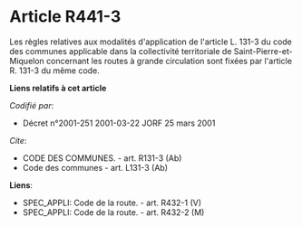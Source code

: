 # Article R441-3

Les règles relatives aux modalités d'application de l'article L. 131-3 du code des communes applicable dans la collectivité
territoriale de Saint-Pierre-et-Miquelon concernant les routes à grande circulation sont fixées par l'article R. 131-3 du
même code.

**Liens relatifs à cet article**

_Codifié par_:

  - Décret n°2001-251 2001-03-22 JORF 25 mars 2001

_Cite_:

  - CODE DES COMMUNES. - art. R131-3 (Ab)
  - Code des communes - art. L131-3 (Ab)

**Liens**:

  - SPEC_APPLI: Code de la route. - art. R432-1 (V)
  - SPEC_APPLI: Code de la route. - art. R432-2 (M)
